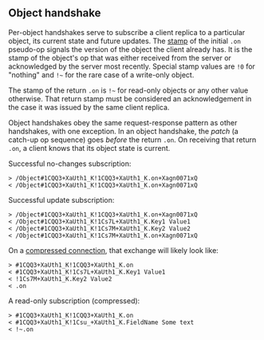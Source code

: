 ## Object handshake ##

Per-object handshakes serve to subscribe a client replica to a particular object, its current state and future updates.
The [stamp](stamp.md) of the initial `.on` pseudo-op signals the version of the object the client already has.
It is the stamp of the object's op that was either received from the server or acknowledged by the server most recently.
Special stamp values are `!0` for "nothing" and `!~` for the rare case of a write-only object.

The stamp of the return `.on` is `!~` for read-only objects or any other value otherwise.
That return stamp must be considered an acknowledgement in the case it was issued by the same client replica.

Object handshakes obey the same request-response pattern as other handshakes, with one exception.
In an object handshake, the *patch* (a catch-up op sequence) goes *before* the return `.on`.
On receiving that return `.on`, a client knows that its object state is current.

Successful no-changes subscription:

    > /Object#1CQQ3+XaUth1_K!1CQQ3+XaUth1_K.on+Xagn0071xQ
    < /Object#1CQQ3+XaUth1_K!1CQQ3+XaUth1_K.on+Xagn0071xQ

Successful update subscription:

    > /Object#1CQQ3+XaUth1_K!1CQQ3+XaUth1_K.on+Xagn0071xQ
    < /Object#1CQQ3+XaUth1_K!1Cs7L+XaUth1_K.Key1 Value1
    < /Object#1CQQ3+XaUth1_K!1Cs7M+XaUth1_K.Key2 Value2
    < /Object#1CQQ3+XaUth1_K!1Cs7M+XaUth1_K.on+Xagn0071xQ

On a [compressed connection](op.md), that exchange will likely look like:

    > #1CQQ3+XaUth1_K!1CQQ3+XaUth1_K.on
    < #1CQQ3+XaUth1_K!1Cs7L+XaUth1_K.Key1 Value1
    < !1Cs7M+XaUth1_K.Key2 Value2
    < .on

A read-only subscription (compressed):

    > #1CQQ3+XaUth1_K!1CQQ3+XaUth1_K.on
    < #1CQQ3+XaUth1_K!1Csu_+XaUth1_K.FieldName Some text
    < !~.on
